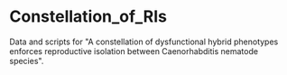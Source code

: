 # Constellation_of_RIs
Data and scripts for "A constellation of dysfunctional hybrid phenotypes enforces reproductive isolation between Caenorhabditis nematode species".
